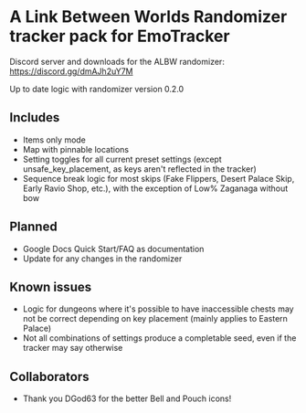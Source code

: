 # A Link Between Worlds Randomizer tracker pack for EmoTracker

Discord server and downloads for the ALBW randomizer: https://discord.gg/dmAJh2uY7M

Up to date logic with randomizer version 0.2.0

## Includes
* Items only mode
* Map with pinnable locations
* Setting toggles for all current preset settings (except unsafe_key_placement, as keys aren't reflected in the tracker)
* Sequence break logic for most skips (Fake Flippers, Desert Palace Skip, Early Ravio Shop, etc.), with the exception of Low% Zaganaga without bow

## Planned
* Google Docs Quick Start/FAQ as documentation
* Update for any changes in the randomizer

## Known issues
* Logic for dungeons where it's possible to have inaccessible chests may not be correct depending on key placement (mainly applies to Eastern Palace)
* Not all combinations of settings produce a completable seed, even if the tracker may say otherwise

## Collaborators
* Thank you DGod63 for the better Bell and Pouch icons!